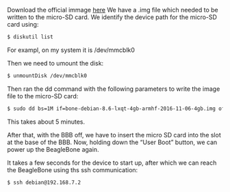 Download the official immage [here](https://)
We have a .img file which needed to be written to the micro-SD card. 
We identify the device path for the micro-SD card using:

```sh
$ diskutil list
```

For exampl, on my system it is /dev/mmcblk0

Then we need to umount the disk:

```sh
$ unmountDisk /dev/mmcblk0
```

Then ran the dd command with the following parameters to write the image file to the micro-SD card:

```sh
$ sudo dd bs=1M if=bone-debian-8.6-lxqt-4gb-armhf-2016-11-06-4gb.img of=/dev/mmcblk0
```

This takes about 5 minutes.

After that, with the BBB off, we have to insert the micro SD card into the slot at the base of the BBB. Now, holding down the “User Boot” button, we can power up the BeagleBone again.

It takes a few seconds for the device to start up, after which we can reach the BeagleBone using ths ssh communication:

```sh
$ ssh debian@192.168.7.2
```

